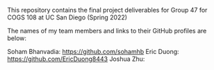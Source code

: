 This repository contains the final project deliverables for Group 47 for COGS 108 at UC San Diego (Spring 2022)

The names of my team members and links to their GitHub profiles are below:

Soham Bhanvadia: https://github.com/sohamhb
Eric Duong: https://github.com/EricDuong8443
Joshua Zhu:
